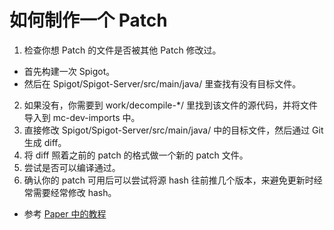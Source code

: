 # 如何制作一个 Patch
1. 检查你想 Patch 的文件是否被其他 Patch 修改过。
  * 首先构建一次 Spigot。
  * 然后在 Spigot/Spigot-Server/src/main/java/ 里查找有没有目标文件。
2. 如果没有，你需要到 work/decompile-*/ 里找到该文件的源代码，并将文件导入到 mc-dev-imports 中。
3. 直接修改 Spigot/Spigot-Server/src/main/java/ 中的目标文件，然后通过 Git 生成 diff。
4. 将 diff 照着之前的 patch 的格式做一个新的 patch 文件。
5. 尝试是否可以编译通过。
6. 确认你的 patch 可用后可以尝试将源 hash 往前推几个版本，来避免更新时经常需要经常修改 hash。

<!---->
* 参考 [Paper 中的教程](https://github.com/PaperMC/Paper/blob/master/CONTRIBUTING.md#modifying-patches)
